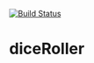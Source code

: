 [![Build Status](https://travis-ci.org/kvnknowles/diceRoller.svg)](https://travis-ci.org/kvnknowles/diceRoller)

diceRoller
==========
